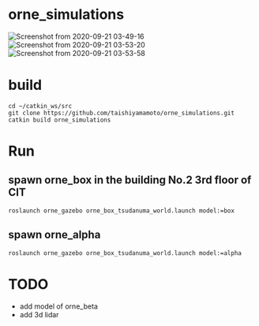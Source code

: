# orne_simulations  
![Screenshot from 2020-09-21 03-49-16](https://user-images.githubusercontent.com/25315656/93719450-9b3bce00-fbbd-11ea-96d9-378a9c117f78.png)
![Screenshot from 2020-09-21 03-53-20](https://user-images.githubusercontent.com/25315656/93719546-36cd3e80-fbbe-11ea-971d-4e85b04b5a8f.png)
![Screenshot from 2020-09-21 03-53-58](https://user-images.githubusercontent.com/25315656/93719545-359c1180-fbbe-11ea-9369-72696dbf749c.png)
# build  
```
cd ~/catkin_ws/src
git clone https://github.com/taishiyamamoto/orne_simulations.git
catkin build orne_simulations
```

# Run
## spawn orne_box in the building No.2 3rd floor of CIT
```
roslaunch orne_gazebo orne_box_tsudanuma_world.launch model:=box
```

## spawn orne_alpha
```
roslaunch orne_gazebo orne_box_tsudanuma_world.launch model:=alpha
```
# TODO
* add model of orne_beta  
* add 3d lidar
